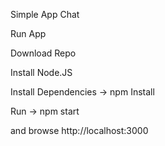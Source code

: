 Simple App Chat

Run App

Download Repo

Install Node.JS

Install Dependencies -> npm Install

Run -> npm start

and browse http://localhost:3000
